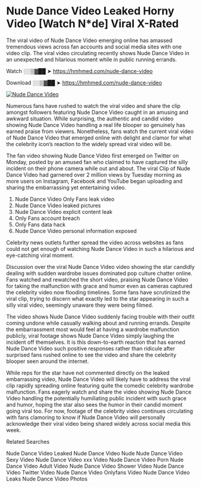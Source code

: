 ﻿# Nude Dance Video Leaked Horny Video [Watch N*de] Viral X-Rated

The viral video of ﻿Nude Dance Video emerging online has amassed tremendous views across fan accounts and social media sites with one video clip. The viral video circulating recently shows ﻿Nude Dance Video in an unexpected and hilarious moment while in public running errands. 

Watch ░░▒▓██ ➤ https://hmhmed.com/nude-dance-video

Download ░░▒▓██ ➤ https://hmhmed.com/nude-dance-video

[![Nude Dance Video](https://i.imgur.com/dJHk4Zq.gif)](https://hmhmed.com/nude-dance-video)

Numerous fans have rushed to watch the viral video and share the clip amongst followers featuring ﻿Nude Dance Video caught in an amusing and awkward situation. While surprising, the authentic and candid video showing ﻿Nude Dance Video handling a real life blooper so genuinely has earned praise from viewers. Nonetheless, fans watch the current viral video of ﻿Nude Dance Video that emerged online with delight and clamor for what the celebrity icon’s reaction to the widely spread viral video will be.

The fan video showing ﻿Nude Dance Video first emerged on Twitter on Monday, posted by an amused fan who claimed to have captured the silly incident on their phone camera while out and about. The viral Clip of ﻿Nude Dance Video had garnered over 2 million views by Tuesday morning as more users on Instagram, Facebook and YouTube began uploading and sharing the embarrassing yet entertaining video. 

1. ﻿Nude Dance Video Only Fans leak video
2. ﻿Nude Dance Video leaked pictures
3. ﻿Nude Dance Video explicit content leak
4. Only Fans account breach
5. Only Fans data hack
6. ﻿Nude Dance Video personal information exposed

Celebrity news outlets further spread the video across websites as fans could not get enough of watching ﻿Nude Dance Video in such a hilarious and eye-catching viral moment. 

Discussion over the viral ﻿Nude Dance Video video showing the star candidly dealing with sudden wardrobe issues dominated pop culture chatter online. Fans watched and rewatched the short video, praising ﻿Nude Dance Video for taking the malfunction with grace and humor even as cameras captured the celebrity video now flooding timelines. Some fans have scrutinized the viral clip, trying to discern what exactly led to the star appearing in such a silly viral video, seemingly unaware they were being filmed.

The video shows ﻿Nude Dance Video suddenly facing trouble with their outfit coming undone while casually walking about and running errands. Despite the embarrassment most would feel at having a wardrobe malfunction publicly, viral footage shows ﻿Nude Dance Video simply laughing the incident off themselves. It is this down-to-earth reaction that has earned ﻿Nude Dance Video such positive responses rather than ridicule after surprised fans rushed online to see the video and share the celebrity blooper seen around the internet.  

While reps for the star have not commented directly on the leaked embarrassing video, ﻿Nude Dance Video will likely have to address the viral clip rapidly spreading online featuring quite the comedic celebrity wardrobe malfunction. Fans eagerly watch and share the video showing ﻿Nude Dance Video handling the potentially humiliating public incident with such grace and humor, hoping the star also sees the humor in their candid moment going viral too. For now, footage of the celebrity video continues circulating with fans clamoring to know if ﻿Nude Dance Video will personally acknowledge their viral video being shared widely across social media this week.

Related Searches

﻿Nude Dance Video Leaked
﻿Nude Dance Video Nude
﻿Nude Dance Video Sexy Video
﻿Nude Dance Video xxx Video
﻿Nude Dance Video Porn
﻿Nude Dance Video Adult Video
﻿Nude Dance Video Shower Video
﻿Nude Dance Video Twitter Video
﻿Nude Dance Video Onlyfans Video
﻿Nude Dance Video Leaks
﻿Nude Dance Video Photos